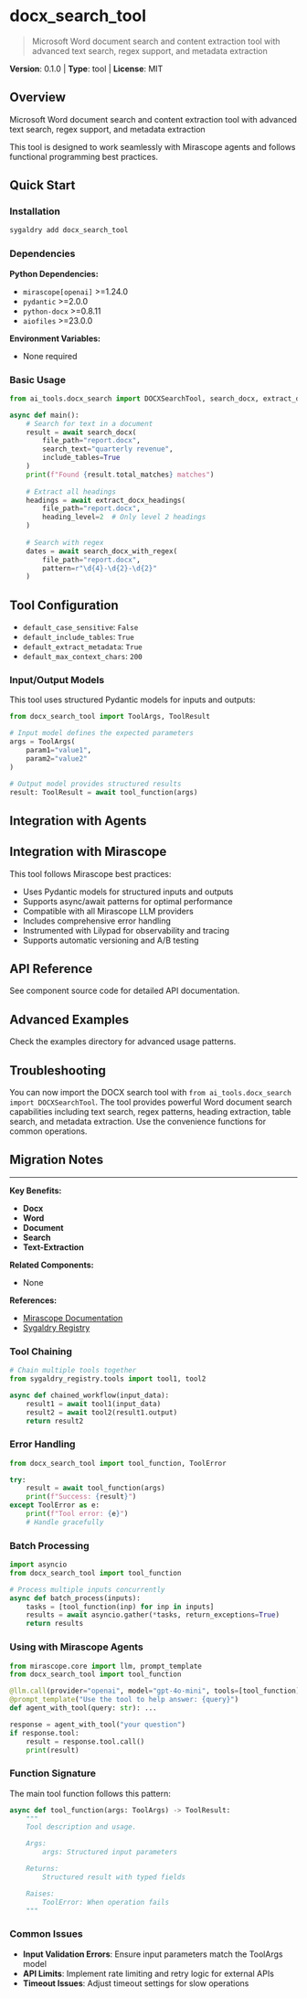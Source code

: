 # docx_search_tool
> Microsoft Word document search and content extraction tool with advanced text search, regex support, and metadata extraction

**Version**: 0.1.0 | **Type**: tool | **License**: MIT

## Overview

Microsoft Word document search and content extraction tool with advanced text search, regex support, and metadata extraction

This tool is designed to work seamlessly with Mirascope agents and follows functional programming best practices.

## Quick Start

### Installation

```bash
sygaldry add docx_search_tool
```

### Dependencies

**Python Dependencies:**

- `mirascope[openai]` >=1.24.0
- `pydantic` >=2.0.0
- `python-docx` >=0.8.11
- `aiofiles` >=23.0.0

**Environment Variables:**

- None required

### Basic Usage

```python
from ai_tools.docx_search import DOCXSearchTool, search_docx, extract_docx_headings

async def main():
    # Search for text in a document
    result = await search_docx(
        file_path="report.docx",
        search_text="quarterly revenue",
        include_tables=True
    )
    print(f"Found {result.total_matches} matches")
    
    # Extract all headings
    headings = await extract_docx_headings(
        file_path="report.docx",
        heading_level=2  # Only level 2 headings
    )
    
    # Search with regex
    dates = await search_docx_with_regex(
        file_path="report.docx",
        pattern=r"\d{4}-\d{2}-\d{2}"
    )
```

## Tool Configuration

- `default_case_sensitive`: `False`
- `default_include_tables`: `True`
- `default_extract_metadata`: `True`
- `default_max_context_chars`: `200`

### Input/Output Models

This tool uses structured Pydantic models for inputs and outputs:

```python
from docx_search_tool import ToolArgs, ToolResult

# Input model defines the expected parameters
args = ToolArgs(
    param1="value1",
    param2="value2"
)

# Output model provides structured results
result: ToolResult = await tool_function(args)
```

## Integration with Agents

## Integration with Mirascope

This tool follows Mirascope best practices:

- Uses Pydantic models for structured inputs and outputs
- Supports async/await patterns for optimal performance
- Compatible with all Mirascope LLM providers
- Includes comprehensive error handling
- Instrumented with Lilypad for observability and tracing
- Supports automatic versioning and A/B testing

## API Reference

See component source code for detailed API documentation.

## Advanced Examples

Check the examples directory for advanced usage patterns.

## Troubleshooting

You can now import the DOCX search tool with `from ai_tools.docx_search import DOCXSearchTool`. The tool provides powerful Word document search capabilities including text search, regex patterns, heading extraction, table search, and metadata extraction. Use the convenience functions for common operations.

## Migration Notes

---

**Key Benefits:**

- **Docx**
- **Word**
- **Document**
- **Search**
- **Text-Extraction**

**Related Components:**

- None

**References:**

- [Mirascope Documentation](https://mirascope.com)
- [Sygaldry Registry](https://github.com/greyhaven-ai/sygaldry)

### Tool Chaining

```python
# Chain multiple tools together
from sygaldry_registry.tools import tool1, tool2

async def chained_workflow(input_data):
    result1 = await tool1(input_data)
    result2 = await tool2(result1.output)
    return result2
```

### Error Handling

```python
from docx_search_tool import tool_function, ToolError

try:
    result = await tool_function(args)
    print(f"Success: {result}")
except ToolError as e:
    print(f"Tool error: {e}")
    # Handle gracefully
```

### Batch Processing

```python
import asyncio
from docx_search_tool import tool_function

# Process multiple inputs concurrently
async def batch_process(inputs):
    tasks = [tool_function(inp) for inp in inputs]
    results = await asyncio.gather(*tasks, return_exceptions=True)
    return results
```

### Using with Mirascope Agents

```python
from mirascope.core import llm, prompt_template
from docx_search_tool import tool_function

@llm.call(provider="openai", model="gpt-4o-mini", tools=[tool_function])
@prompt_template("Use the tool to help answer: {query}")
def agent_with_tool(query: str): ...

response = agent_with_tool("your question")
if response.tool:
    result = response.tool.call()
    print(result)
```

### Function Signature

The main tool function follows this pattern:

```python
async def tool_function(args: ToolArgs) -> ToolResult:
    """
    Tool description and usage.

    Args:
        args: Structured input parameters

    Returns:
        Structured result with typed fields

    Raises:
        ToolError: When operation fails
    """
```

### Common Issues

- **Input Validation Errors**: Ensure input parameters match the ToolArgs model
- **API Limits**: Implement rate limiting and retry logic for external APIs
- **Timeout Issues**: Adjust timeout settings for slow operations
